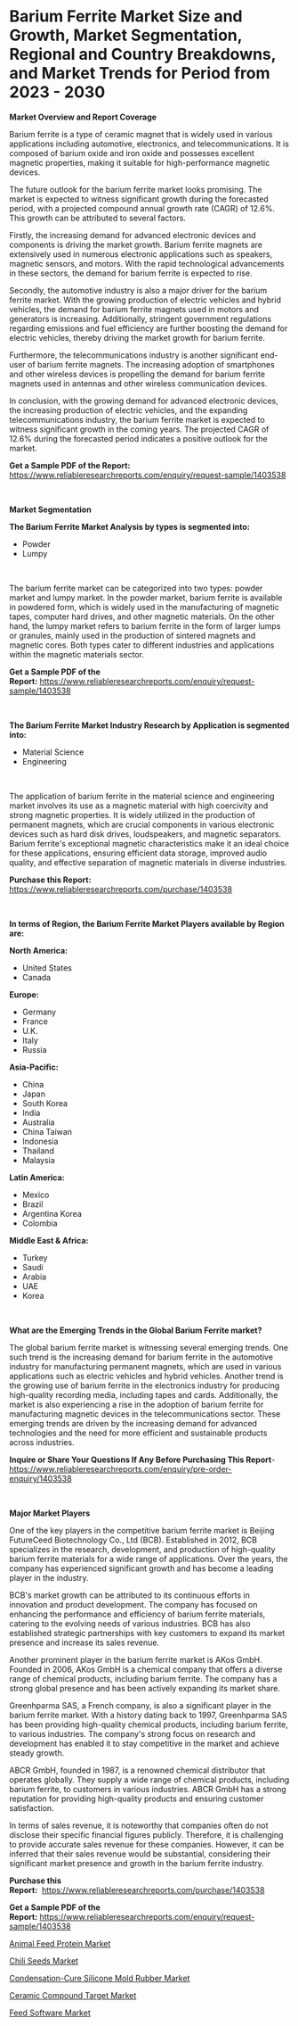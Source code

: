 <p><h1>Barium Ferrite Market Size and Growth, Market Segmentation, Regional and Country Breakdowns, and Market Trends for Period from 2023 -  2030</h1></p><p><strong>Market Overview and Report Coverage</strong></p>
<p><p>Barium ferrite is a type of ceramic magnet that is widely used in various applications including automotive, electronics, and telecommunications. It is composed of barium oxide and iron oxide and possesses excellent magnetic properties, making it suitable for high-performance magnetic devices.</p><p>The future outlook for the barium ferrite market looks promising. The market is expected to witness significant growth during the forecasted period, with a projected compound annual growth rate (CAGR) of 12.6%. This growth can be attributed to several factors.</p><p>Firstly, the increasing demand for advanced electronic devices and components is driving the market growth. Barium ferrite magnets are extensively used in numerous electronic applications such as speakers, magnetic sensors, and motors. With the rapid technological advancements in these sectors, the demand for barium ferrite is expected to rise.</p><p>Secondly, the automotive industry is also a major driver for the barium ferrite market. With the growing production of electric vehicles and hybrid vehicles, the demand for barium ferrite magnets used in motors and generators is increasing. Additionally, stringent government regulations regarding emissions and fuel efficiency are further boosting the demand for electric vehicles, thereby driving the market growth for barium ferrite.</p><p>Furthermore, the telecommunications industry is another significant end-user of barium ferrite magnets. The increasing adoption of smartphones and other wireless devices is propelling the demand for barium ferrite magnets used in antennas and other wireless communication devices.</p><p>In conclusion, with the growing demand for advanced electronic devices, the increasing production of electric vehicles, and the expanding telecommunications industry, the barium ferrite market is expected to witness significant growth in the coming years. The projected CAGR of 12.6% during the forecasted period indicates a positive outlook for the market.</p></p>
<p><strong>Get a Sample PDF of the Report:</strong> <a href="https://www.reliableresearchreports.com/enquiry/request-sample/1403538">https://www.reliableresearchreports.com/enquiry/request-sample/1403538</a></p>
<p>&nbsp;</p>
<p><strong>Market Segmentation</strong></p>
<p><strong>The Barium Ferrite Market Analysis by types is segmented into:</strong></p>
<p><ul><li>Powder</li><li>Lumpy</li></ul></p>
<p>&nbsp;</p>
<p><p>The barium ferrite market can be categorized into two types: powder market and lumpy market. In the powder market, barium ferrite is available in powdered form, which is widely used in the manufacturing of magnetic tapes, computer hard drives, and other magnetic materials. On the other hand, the lumpy market refers to barium ferrite in the form of larger lumps or granules, mainly used in the production of sintered magnets and magnetic cores. Both types cater to different industries and applications within the magnetic materials sector.</p></p>
<p><strong>Get a Sample PDF of the Report:</strong>&nbsp;<a href="https://www.reliableresearchreports.com/enquiry/request-sample/1403538">https://www.reliableresearchreports.com/enquiry/request-sample/1403538</a></p>
<p>&nbsp;</p>
<p><strong>The Barium Ferrite Market Industry Research by Application is segmented into:</strong></p>
<p><ul><li>Material Science</li><li>Engineering</li></ul></p>
<p>&nbsp;</p>
<p><p>The application of barium ferrite in the material science and engineering market involves its use as a magnetic material with high coercivity and strong magnetic properties. It is widely utilized in the production of permanent magnets, which are crucial components in various electronic devices such as hard disk drives, loudspeakers, and magnetic separators. Barium ferrite's exceptional magnetic characteristics make it an ideal choice for these applications, ensuring efficient data storage, improved audio quality, and effective separation of magnetic materials in diverse industries.</p></p>
<p><strong>Purchase this Report:</strong>&nbsp; <a href="https://www.reliableresearchreports.com/purchase/1403538">https://www.reliableresearchreports.com/purchase/1403538</a></p>
<p>&nbsp;</p>
<p><strong>In terms of Region, the Barium Ferrite Market Players available by Region are:</strong></p>
<p>
    <p> <strong> North America: </strong>
        <ul>
            <li>United States</li>
            <li>Canada</li>
        </ul>
        </p> 
    <p> <strong> Europe: </strong>
        <ul>
            <li>Germany</li>
            <li>France</li>
            <li>U.K.</li>
            <li>Italy</li>
            <li>Russia</li>
        </ul>
        </p> 
    <p> <strong> Asia-Pacific: </strong>
        <ul>
            <li>China</li>
            <li>Japan</li>
            <li>South Korea</li>
            <li>India</li>
            <li>Australia</li>
            <li>China Taiwan</li>
            <li>Indonesia</li>
            <li>Thailand</li>
            <li>Malaysia</li>
        </ul>
        </p> 
    <p> <strong> Latin America: </strong>
        <ul>
            <li>Mexico</li>
            <li>Brazil</li>
            <li>Argentina Korea</li>
            <li>Colombia</li>
        </ul>
        </p> 
    <p> <strong> Middle East & Africa: </strong>
        <ul>
            <li>Turkey</li>
            <li>Saudi</li>
            <li>Arabia</li>
            <li>UAE</li>
            <li>Korea</li>
        </ul>
    </p>
    </p>
<p>&nbsp;</p>
<p><strong>What are the Emerging Trends in the Global Barium Ferrite market?</strong></p>
<p><p>The global barium ferrite market is witnessing several emerging trends. One such trend is the increasing demand for barium ferrite in the automotive industry for manufacturing permanent magnets, which are used in various applications such as electric vehicles and hybrid vehicles. Another trend is the growing use of barium ferrite in the electronics industry for producing high-quality recording media, including tapes and cards. Additionally, the market is also experiencing a rise in the adoption of barium ferrite for manufacturing magnetic devices in the telecommunications sector. These emerging trends are driven by the increasing demand for advanced technologies and the need for more efficient and sustainable products across industries.</p></p>
<p><strong>Inquire or Share Your Questions If Any Before Purchasing This Report</strong>- <a href="https://www.reliableresearchreports.com/enquiry/pre-order-enquiry/1403538">https://www.reliableresearchreports.com/enquiry/pre-order-enquiry/1403538</a></p>
<p>&nbsp;</p>
<p><strong>Major Market Players</strong></p>
<p><p>One of the key players in the competitive barium ferrite market is Beijing FutureCeed Biotechnology Co., Ltd (BCB). Established in 2012, BCB specializes in the research, development, and production of high-quality barium ferrite materials for a wide range of applications. Over the years, the company has experienced significant growth and has become a leading player in the industry.</p><p>BCB's market growth can be attributed to its continuous efforts in innovation and product development. The company has focused on enhancing the performance and efficiency of barium ferrite materials, catering to the evolving needs of various industries. BCB has also established strategic partnerships with key customers to expand its market presence and increase its sales revenue.</p><p>Another prominent player in the barium ferrite market is AKos GmbH. Founded in 2006, AKos GmbH is a chemical company that offers a diverse range of chemical products, including barium ferrite. The company has a strong global presence and has been actively expanding its market share.</p><p>Greenhparma SAS, a French company, is also a significant player in the barium ferrite market. With a history dating back to 1997, Greenhparma SAS has been providing high-quality chemical products, including barium ferrite, to various industries. The company's strong focus on research and development has enabled it to stay competitive in the market and achieve steady growth.</p><p>ABCR GmbH, founded in 1987, is a renowned chemical distributor that operates globally. They supply a wide range of chemical products, including barium ferrite, to customers in various industries. ABCR GmbH has a strong reputation for providing high-quality products and ensuring customer satisfaction.</p><p>In terms of sales revenue, it is noteworthy that companies often do not disclose their specific financial figures publicly. Therefore, it is challenging to provide accurate sales revenue for these companies. However, it can be inferred that their sales revenue would be substantial, considering their significant market presence and growth in the barium ferrite industry.</p></p>
<p><strong>Purchase this Report:</strong>&nbsp;&nbsp;<a href="https://www.reliableresearchreports.com/purchase/1403538">https://www.reliableresearchreports.com/purchase/1403538</a></p>
<p></p>
<p><strong>Get a Sample PDF of the Report:</strong>&nbsp;<a href="https://www.reliableresearchreports.com/enquiry/request-sample/1403538">https://www.reliableresearchreports.com/enquiry/request-sample/1403538</a></p>
<p><p><a href="https://medium.com/@flavietowne/animal-feed-protein-market-comprehensive-assessment-by-type-application-and-geography-f783df3b5aa4">Animal Feed Protein Market</a></p><p><a href="https://medium.com/@barttrantow2023/chili-seeds-market-analysis-its-cagr-market-segmentation-and-global-industry-overview-734a91fa68b6">Chili Seeds Market</a></p><p><a href="https://github.com/ambrozg/Market-Research-Report-List-1/blob/main/condensation-cure-silicone-mold-rubber-market.md">Condensation-Cure Silicone Mold Rubber Market</a></p><p><a href="https://github.com/dzharov81/Market-Research-Report-List-1/blob/main/ceramic-compound-target-market.md">Ceramic Compound Target Market</a></p><p><a href="https://medium.com/@reecebednar/feed-software-market-analysis-and-sze-forecasted-for-period-from-2023-to-2030-9b121bf26f2a">Feed Software Market</a></p></p>